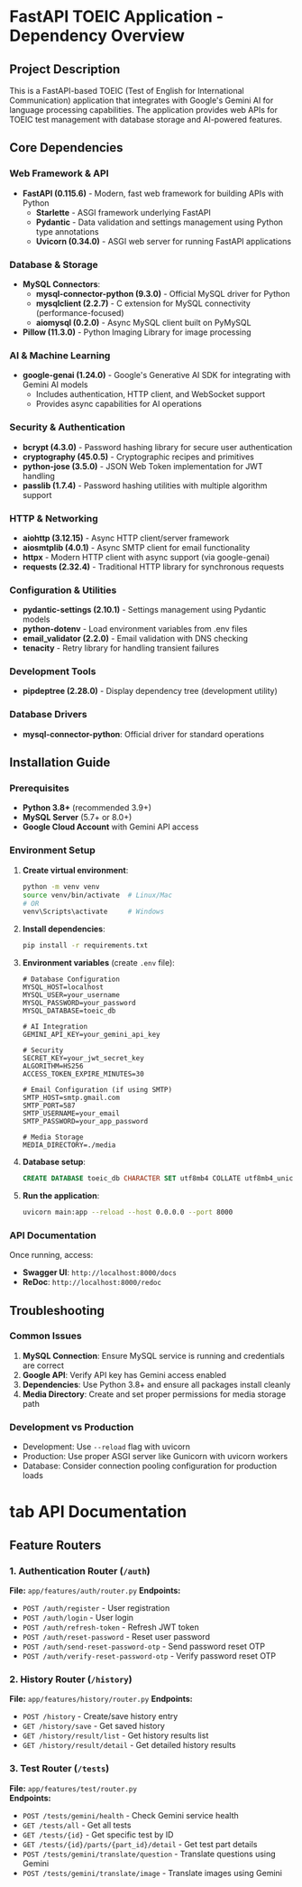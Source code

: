 # FastAPI TOEIC Application - Dependency Overview

## Project Description
This is a FastAPI-based TOEIC (Test of English for International Communication) application that integrates with Google's Gemini AI for language processing capabilities. The application provides web APIs for TOEIC test management with database storage and AI-powered features.

## Core Dependencies

### Web Framework & API
- **FastAPI (0.115.6)** - Modern, fast web framework for building APIs with Python
  - **Starlette** - ASGI framework underlying FastAPI
  - **Pydantic** - Data validation and settings management using Python type annotations
  - **Uvicorn (0.34.0)** - ASGI web server for running FastAPI applications

### Database & Storage
- **MySQL Connectors**:
  - **mysql-connector-python (9.3.0)** - Official MySQL driver for Python
  - **mysqlclient (2.2.7)** - C extension for MySQL connectivity (performance-focused)
  - **aiomysql (0.2.0)** - Async MySQL client built on PyMySQL
- **Pillow (11.3.0)** - Python Imaging Library for image processing

### AI & Machine Learning
- **google-genai (1.24.0)** - Google's Generative AI SDK for integrating with Gemini AI models
  - Includes authentication, HTTP client, and WebSocket support
  - Provides async capabilities for AI operations

### Security & Authentication
- **bcrypt (4.3.0)** - Password hashing library for secure user authentication
- **cryptography (45.0.5)** - Cryptographic recipes and primitives
- **python-jose (3.5.0)** - JSON Web Token implementation for JWT handling
- **passlib (1.7.4)** - Password hashing utilities with multiple algorithm support

### HTTP & Networking
- **aiohttp (3.12.15)** - Async HTTP client/server framework
- **aiosmtplib (4.0.1)** - Async SMTP client for email functionality
- **httpx** - Modern HTTP client with async support (via google-genai)
- **requests (2.32.4)** - Traditional HTTP library for synchronous requests

### Configuration & Utilities
- **pydantic-settings (2.10.1)** - Settings management using Pydantic models
- **python-dotenv** - Load environment variables from .env files
- **email_validator (2.2.0)** - Email validation with DNS checking
- **tenacity** - Retry library for handling transient failures

### Development Tools
- **pipdeptree (2.28.0)** - Display dependency tree (development utility)

### Database Drivers
- **mysql-connector-python**: Official driver for standard operations


## Installation Guide

### Prerequisites
- **Python 3.8+** (recommended 3.9+)
- **MySQL Server** (5.7+ or 8.0+)
- **Google Cloud Account** with Gemini API access

### Environment Setup

1. **Create virtual environment**:
   ```bash
   python -m venv venv
   source venv/bin/activate  # Linux/Mac
   # OR
   venv\Scripts\activate     # Windows
   ```

2. **Install dependencies**:
   ```bash
   pip install -r requirements.txt
   ```

3. **Environment variables** (create `.env` file):
   ```env
   # Database Configuration
   MYSQL_HOST=localhost
   MYSQL_USER=your_username
   MYSQL_PASSWORD=your_password
   MYSQL_DATABASE=toeic_db
   
   # AI Integration
   GEMINI_API_KEY=your_gemini_api_key
   
   # Security
   SECRET_KEY=your_jwt_secret_key
   ALGORITHM=HS256
   ACCESS_TOKEN_EXPIRE_MINUTES=30
   
   # Email Configuration (if using SMTP)
   SMTP_HOST=smtp.gmail.com
   SMTP_PORT=587
   SMTP_USERNAME=your_email
   SMTP_PASSWORD=your_app_password
   
   # Media Storage
   MEDIA_DIRECTORY=./media
   ```

4. **Database setup**:
   ```sql
   CREATE DATABASE toeic_db CHARACTER SET utf8mb4 COLLATE utf8mb4_unicode_ci;
   ```

5. **Run the application**:
   ```bash
   uvicorn main:app --reload --host 0.0.0.0 --port 8000
   ```


### API Documentation
Once running, access:
- **Swagger UI**: `http://localhost:8000/docs`
- **ReDoc**: `http://localhost:8000/redoc`

## Troubleshooting

### Common Issues
1. **MySQL Connection**: Ensure MySQL service is running and credentials are correct
2. **Google API**: Verify API key has Gemini access enabled
3. **Dependencies**: Use Python 3.8+ and ensure all packages install cleanly
4. **Media Directory**: Create and set proper permissions for media storage path

### Development vs Production
- Development: Use `--reload` flag with uvicorn
- Production: Use proper ASGI server like Gunicorn with uvicorn workers
- Database: Consider connection pooling configuration for production loads

# tab API Documentation

## Feature Routers

### 1. Authentication Router (`/auth`)
**File:** `app/features/auth/router.py`
**Endpoints:**
- `POST /auth/register` - User registration
- `POST /auth/login` - User login  
- `POST /auth/refresh-token` - Refresh JWT token
- `POST /auth/reset-password` - Reset user password
- `POST /auth/send-reset-password-otp` - Send password reset OTP
- `POST /auth/verify-reset-password-otp` - Verify password reset OTP

### 2. History Router (`/history`) 
**File:** `app/features/history/router.py`
**Endpoints:**
- `POST /history` - Create/save history entry
- `GET /history/save` - Get saved history
- `GET /history/result/list` - Get history results list
- `GET /history/result/detail` - Get detailed history results

### 3. Test Router (`/tests`)
**File:** `app/features/test/router.py`  
**Endpoints:**
- `POST /tests/gemini/health` - Check Gemini service health
- `GET /tests/all` - Get all tests
- `GET /tests/{id}` - Get specific test by ID
- `GET /tests/{id}/parts/{part_id}/detail` - Get test part details
- `POST /tests/gemini/translate/question` - Translate questions using Gemini
- `POST /tests/gemini/translate/image` - Translate images using Gemini

